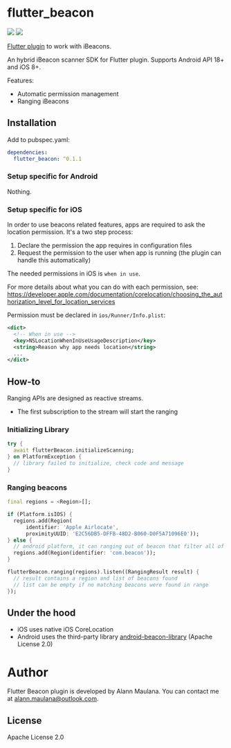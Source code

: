 # flutter_beacon

[![](/pub/v/flutter_beacon.svg)](https://github.com/alann-maulana/flutter_beacon) [![](/github/license/alann-maulana/flutter_beacon.svg)](https://github.com/alann-maulana/flutter_beacon/blob/master/LICENSE)

[Flutter plugin](https://pub.dartlang.org/packages/flutter_beacon/) to work with iBeacons.  

An hybrid iBeacon scanner SDK for Flutter plugin. Supports Android API 18+ and iOS 8+.

Features:

* Automatic permission management
* Ranging iBeacons  

## Installation

Add to pubspec.yaml:

```yaml
dependencies:
  flutter_beacon: ^0.1.1
```

### Setup specific for Android

Nothing.

### Setup specific for iOS

In order to use beacons related features, apps are required to ask the location permission. It's a two step process:

1. Declare the permission the app requires in configuration files
2. Request the permission to the user when app is running (the plugin can handle this automatically)

The needed permissions in iOS is `when in use`.

For more details about what you can do with each permission, see:  
https://developer.apple.com/documentation/corelocation/choosing_the_authorization_level_for_location_services

Permission must be declared in `ios/Runner/Info.plist`:

```xml
<dict>
  <!-- When in use -->
  <key>NSLocationWhenInUseUsageDescription</key>
  <string>Reason why app needs location</string>
  ...
</dict>
```

## How-to

Ranging APIs are designed as reactive streams.  

* The first subscription to the stream will start the ranging

### Initializing Library

```dart
try {
  await flutterBeacon.initializeScanning;
} on PlatformException {
  // library failed to initialize, check code and message
}
```

### Ranging beacons

```dart
final regions = <Region>[];

if (Platform.isIOS) {
  regions.add(Region(
      identifier: 'Apple Airlocate',
      proximityUUID: 'E2C56DB5-DFFB-48D2-B060-D0F5A71096E0'));
} else {
  // android platform, it can ranging out of beacon that filter all of Proximity UUID
  regions.add(Region(identifier: 'com.beacon'));
}

flutterBeacon.ranging(regions).listen((RangingResult result) {
  // result contains a region and list of beacons found
  // list can be empty if no matching beacons were found in range
});
```

## Under the hood

* iOS uses native iOS CoreLocation
* Android uses the third-party library [android-beacon-library](https://github.com/AltBeacon/android-beacon-library) (Apache License 2.0)

# Author

Flutter Beacon plugin is developed by Alann Maulana. You can contact me at <alann.maulana@outlook.com>.


## License

Apache License 2.0